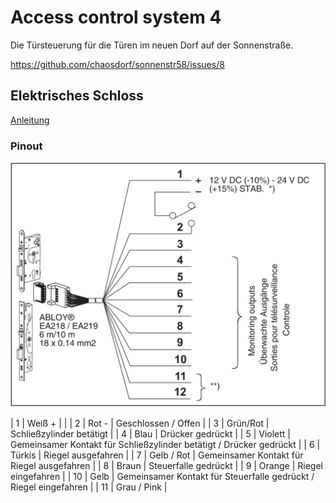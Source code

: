 # Access control system 4 

Die Türsteuerung für die Türen im neuen Dorf auf der Sonnenstraße.

https://github.com/chaosdorf/sonnenstr58/issues/8






## Elektrisches Schloss
[Anleitung](src/Bedienungsanleitung_Sicherheitsschloss.pdf)

### Pinout
![Schloss Pinout](src/Schloss-Pinout.png)

| 1 | Weiß + |  |
| 2 | Rot - | Geschlossen / Offen |
| 3 | Grün/Rot | Schließzylinder betätigt |
| 4 | Blau | Drücker gedrückt |
| 5 | Violett | Gemeinsamer Kontakt für Schließzylinder betätigt / Drücker gedrückt |
| 6 | Türkis | Riegel ausgefahren |
| 7 | Gelb / Rot | Gemeinsamer Kontakt für Riegel ausgefahren |
| 8 | Braun |  Steuerfalle gedrückt |
| 9 | Orange | Riegel eingefahren | 
| 10 | Gelb | Gemeinsamer Kontakt für Steuerfalle gedrückt / Riegel eingefahren | 
| 11 | Grau / Pink | 